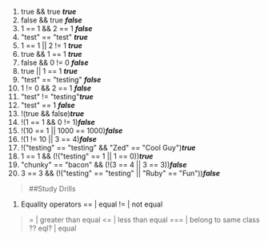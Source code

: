 1. true && true ___true___
2. false && true ___false___
3. 1 == 1 && 2 == 1 ___false___
4. "test" == "test" ___true___
5. 1 == 1 || 2 != 1 ___true___
6. true && 1 == 1 ___true___
7. false && 0 != 0  ___false___
8. true || 1 == 1 ___true___
9. "test" == "testing" ___false___
10. 1 != 0 && 2 == 1 ___false___
11. "test" != "testing"___true___
12. "test" == 1 ___false___
13. !(true && false)___true___
14. !(1 == 1 && 0 != 1)___false___
15. !(10 == 1 || 1000 == 1000)___false___
16. !(1 != 10 || 3 == 4)___false___
17. !("testing" == "testing" && "Zed" == "Cool Guy")___true___
18. 1 == 1 && (!("testing" == 1 || 1 == 0))___true___
19. "chunky" == "bacon" && (!(3 == 4 || 3 == 3))___false___
20. 3 == 3 && (!("testing" == "testing" || "Ruby" == "Fun"))___false___


>##Study Drills
1. Equality operators
  ==      |  equal
  !=      | not equal
  >=      | greater than equal
  <=      | less than equal
  ===     | belong to same class ??
  eql?    | equal
